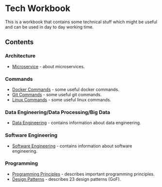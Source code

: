 # Tech Workbook

This is a workbook that contains some technical stuff which might be useful and can be used in day to day working time.

## Contents

### Architecture 

* [Microservice](architecture/microservices.md "Microservices") - about microservices.

### Commands

* [Docker Commands](commands/docker-commands.md "Docker Commands") - some useful docker commands.
* [Git Commands](commands/git-commands.md "Git Commands") - some useful git commands.
* [Linux Commands](commands/linux-commands.md "Linux Commands") - some useful linux commands.

### Data Engineering/Data Processing/Big Data 

* [Data Engineering](engineering/data-engineering.md "Data Engineering") - contains information about data engineering. 

### Software Engineering 

* [Software Engineering](engineering/software-engineering.md "Software Engineering") - contains information about software engineering. 

### Programming 

* [Programming Principles](programming/principles.md "Programming Principles") - describes important programming principles.
* [Design Patterns](programming/design-patterns.md "Design Patterns") - describes 23 design patterns (GoF).